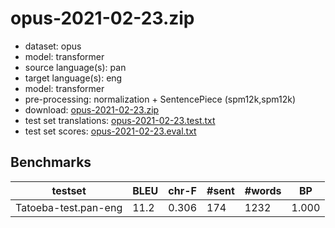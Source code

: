 # opus-2021-02-23.zip

* dataset: opus
* model: transformer
* source language(s): pan
* target language(s): eng
* model: transformer
* pre-processing: normalization + SentencePiece (spm12k,spm12k)
* download: [opus-2021-02-23.zip](https://object.pouta.csc.fi/Tatoeba-MT-models/pan-eng/opus-2021-02-23.zip)
* test set translations: [opus-2021-02-23.test.txt](https://object.pouta.csc.fi/Tatoeba-MT-models/pan-eng/opus-2021-02-23.test.txt)
* test set scores: [opus-2021-02-23.eval.txt](https://object.pouta.csc.fi/Tatoeba-MT-models/pan-eng/opus-2021-02-23.eval.txt)

## Benchmarks

| testset | BLEU  | chr-F | #sent | #words | BP |
|---------|-------|-------|-------|--------|----|
| Tatoeba-test.pan-eng 	| 11.2 	| 0.306 	| 174 	| 1232 	| 1.000 |

